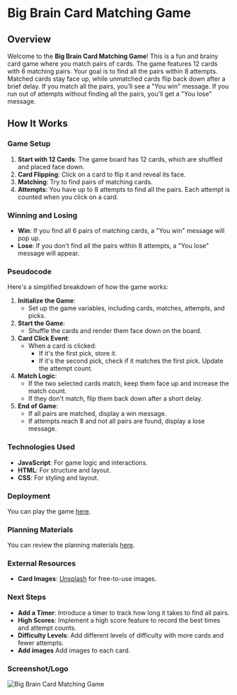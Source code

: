 # Big Brain Card Matching Game

## Overview

Welcome to the **Big Brain Card Matching Game**! This is a fun and brainy card game where you match pairs of cards. The game features 12 cards with 6 matching pairs. Your goal is to find all the pairs within 8 attempts. Matched cards stay face up, while unmatched cards flip back down after a brief delay. If you match all the pairs, you'll see a "You win" message. If you run out of attempts without finding all the pairs, you'll get a "You lose" message.

## How It Works

### Game Setup

1. **Start with 12 Cards**: The game board has 12 cards, which are shuffled and placed face down.
2. **Card Flipping**: Click on a card to flip it and reveal its face.
3. **Matching**: Try to find pairs of matching cards.
4. **Attempts**: You have up to 8 attempts to find all the pairs. Each attempt is counted when you click on a card.

### Winning and Losing

- **Win**: If you find all 6 pairs of matching cards, a "You win" message will pop up.
- **Lose**: If you don't find all the pairs within 8 attempts, a "You lose" message will appear.

### Pseudocode

Here's a simplified breakdown of how the game works:

1. **Initialize the Game**:
   - Set up the game variables, including cards, matches, attempts, and picks.
2. **Start the Game**:
   - Shuffle the cards and render them face down on the board.
3. **Card Click Event**:
   - When a card is clicked:
     - If it's the first pick, store it.
     - If it's the second pick, check if it matches the first pick. Update the attempt count.
4. **Match Logic**:
   - If the two selected cards match, keep them face up and increase the match count.
   - If they don't match, flip them back down after a short delay.
5. **End of Game**:
   - If all pairs are matched, display a win message.
   - If attempts reach 8 and not all pairs are found, display a lose message.

### Technologies Used

- **JavaScript**: For game logic and interactions.
- **HTML**: For structure and layout.
- **CSS**: For styling and layout.

### Deployment

You can play the game [here](https://dwilks2020.github.io/Memory-fun/).

### Planning Materials

You can review the planning materials [here](https://docs.google.com/document/d/137I1fLZgTY10pS2q9FvMz6dxszZEHo0XZvsOCypgK5A/edit?usp=sharing).

### External Resources

- **Card Images**: [Unsplash](https://unsplash.com) for free-to-use images.

### Next Steps

- **Add a Timer**: Introduce a timer to track how long it takes to find all pairs.
- **High Scores**: Implement a high score feature to record the best times and attempt counts.
- **Difficulty Levels**: Add different levels of difficulty with more cards and fewer attempts.
- **Add images** Add images to each card.

### Screenshot/Logo

![Big Brain Card Matching Game](https://freeimage.host/i/dElHPoP)

